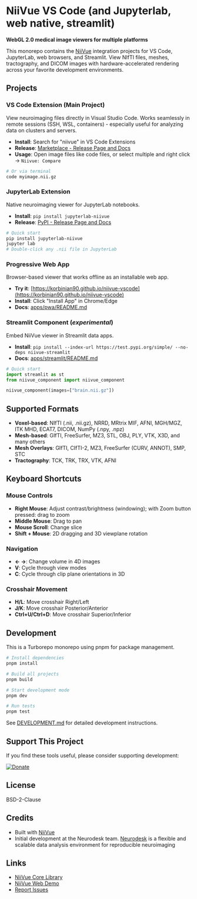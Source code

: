 # NiiVue VS Code (and Jupyterlab, web native, streamlit)

**WebGL 2.0 medical image viewers for multiple platforms**

This monorepo contains the [NiiVue](https://github.com/niivue/niivue) integration projects for VS Code, JupyterLab, web browsers, and Streamlit. View NIfTI files, meshes, tractography, and DICOM images with hardware-accelerated rendering across your favorite development environments.

## Projects

### VS Code Extension (Main Project)

View neuroimaging files directly in Visual Studio Code. Works seamlessly in remote sessions (SSH, WSL, containers) - especially useful for analyzing data on clusters and servers.

- **Install**: Search for "niivue" in VS Code Extensions
- **Release**: [Marketplace - Release Page and Docs](https://marketplace.visualstudio.com/items?itemName=KorbinianEckstein.niivue)
- **Usage**: Open image files like code files, or select multiple and right click -> `Niivue: Compare`

```bash
# Or via terminal
code myimage.nii.gz
```

### JupyterLab Extension

Native neuroimaging viewer for JupyterLab notebooks.

- **Install**: `pip install jupyterlab-niivue`
- **Release**: [PyPI - Release Page and Docs](https://pypi.org/project/jupyterlab-niivue/)

```bash
# Quick start
pip install jupyterlab-niivue
jupyter lab
# Double-click any .nii file in JupyterLab
```

### Progressive Web App

Browser-based viewer that works offline as an installable web app.

- **Try it**: [https://korbinian90.github.io/niivue-vscode](https://korbinian90.github.io/niivue-vscode)
- **Install**: Click "Install App" in Chrome/Edge
- **Docs**: [apps/pwa/README.md](apps/pwa/README.md)

### Streamlit Component (*experimental*)

Embed NiiVue viewer in Streamlit data apps.

- **Install**: `pip install --index-url https://test.pypi.org/simple/ --no-deps niivue-streamlit`
- **Docs**: [apps/streamlit/README.md](apps/streamlit/README.md)

```python
# Quick start
import streamlit as st
from niivue_component import niivue_component

niivue_component(images=["brain.nii.gz"])
```

## Supported Formats

- **Voxel-based**: NIfTI (.nii, .nii.gz), NRRD, MRtrix MIF, AFNI, MGH/MGZ, ITK MHD, ECAT7, DICOM, NumPy (.npy, .npz)
- **Mesh-based**: GIfTI, FreeSurfer, MZ3, STL, OBJ, PLY, VTK, X3D, and many others
- **Mesh Overlays**: GIfTI, CIfTI-2, MZ3, FreeSurfer (CURV, ANNOT), SMP, STC
- **Tractography**: TCK, TRK, TRX, VTK, AFNI

## Keyboard Shortcuts

### Mouse Controls
- **Right Mouse**: Adjust contrast/brightness (windowing); with Zoom button pressed: drag to zoom
- **Middle Mouse**: Drag to pan
- **Mouse Scroll**: Change slice
- **Shift + Mouse**: 2D dragging and 3D viewplane rotation

### Navigation
- **← →**: Change volume in 4D images
- **V**: Cycle through view modes
- **C**: Cycle through clip plane orientations in 3D

### Crosshair Movement
- **H/L**: Move crosshair Right/Left
- **J/K**: Move crosshair Posterior/Anterior
- **Ctrl+U/Ctrl+D**: Move crosshair Superior/Inferior

## Development

This is a Turborepo monorepo using pnpm for package management.

```bash
# Install dependencies
pnpm install

# Build all projects
pnpm build

# Start development mode
pnpm dev

# Run tests
pnpm test
```

See [DEVELOPMENT.md](DEVELOPMENT.md) for detailed development instructions.

## Support This Project

If you find these tools useful, please consider supporting development:

[![Donate](https://opencollective.com/webpack/donate/button@2x.png?color=blue)](https://opencollective.com/niivue/projects/niivue-vscode/donate)

## License

BSD-2-Clause

## Credits

- Built with [NiiVue](https://github.com/niivue/niivue)
- Initial development at the Neurodesk team. [Neurodesk](https://neurodesk.org/) is a flexible and scalable data analysis environment for reproducible neuroimaging

## Links

- [NiiVue Core Library](https://github.com/niivue/niivue)
- [NiiVue Web Demo](https://niivue.github.io/niivue/)
- [Report Issues](https://github.com/niivue/niivue-vscode/issues)
